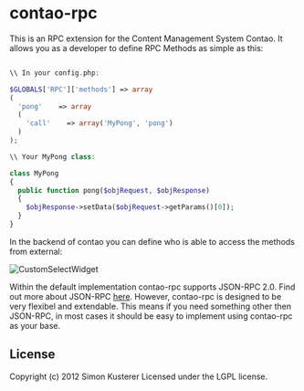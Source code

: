 # contao-rpc

This is an RPC extension for the Content Management System Contao. It allows you as a developer
to define RPC Methods as simple as this:

```php

\\ In your config.php:

$GLOBALS['RPC']['methods'] => array
(
  'pong'    => array
  (
    'call'    => array('MyPong', 'pong')
  )
);

\\ Your MyPong class:

class MyPong
{
  public function pong($objRequest, $objResponse)
  {
    $objResponse->setData($objRequest->getParams()[0]);
  }
}
```

In the backend of contao you can define who is able to access the methods from external:

![CustomSelectWidget](https://raw.github.com/xat/contao-rpc/master/contao-rpc.png)

Within the default implementation contao-rpc supports JSON-RPC 2.0. Find out more about JSON-RPC
[here](http://www.jsonrpc.org/specification). However, contao-rpc is designed to be very flexibel
and extendable. This means if you need something other then JSON-RPC, in most cases it should
 be easy to implement using contao-rpc as your base.

## License
Copyright (c) 2012 Simon Kusterer
Licensed under the LGPL license.